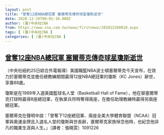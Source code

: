 ```yaml
---
layout: post
title: "曾奪12座NBA總冠軍 塞爾蒂克傳奇球星瓊斯逝世"
date: 2020-12-26T00:01:10.000Z
author: (臺)中央社CNA
from: https://www.cna.com.tw/news/firstnews/202012260010.aspx
tags: [ (臺)中央社CNA ]
categories: [ (臺)中央社CNA ]
---
```

<!--1608940870000-->
[曾奪12座NBA總冠軍 塞爾蒂克傳奇球星瓊斯逝世](https://www.cna.com.tw/news/firstnews/202012260010.aspx)
------

<div>
<div></div><div class="paragraph"><p>（中央社紐約25日綜合外電報導）美國職籃NBA波士頓塞爾蒂克今天宣布，在效力於塞爾蒂克並擔任總教練期間贏得12座NBA總冠軍的瓊斯（KC Jones）辭世，享壽88歲。</p><p>瓊斯是在1989年入選美國籃球名人堂（Basketball Hall of Fame），他在替塞爾蒂克打球時贏得8座總冠軍，在執掌兵符時奪得兩座，在擔任助理教練時贏得另兩座總冠軍。</p><p>塞爾蒂克在聲明中說：「曾奪下12座總冠軍、兩座全美大學體育聯盟（NCAA）冠軍與奧運金牌且入選名人堂的瓊斯與世長辭，塞爾蒂克家族悼念他時，也紀念他非凡的職業生涯與人生。」（譯者：張曉雯）1091226</p></div>
</div>
